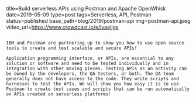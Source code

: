 title=Build serverless APIs using Postman and Apache OpenWhisk
date=2019-05-09
type=post
tags=Serverless, API, Postman
status=published
base_path=blog/2019/postman-api
img=postman-api.jpeg
video_url=https://www.crowdcast.io/e/lvaejjgs
~~~~~~

IBM and Postman are partnering up to show you how to use open source tools to create and test scalable and secure APIs!

Application programming interface, or APIs, are essential to any solution or software and need to be tested individually and in integration with other moving pieces. Testing APIs as an activity can be owned by the developers, the QA testers, or both. The QA team generally does not have access to the code. They write scripts and harnesses to test the APIs. We will show you how easy it is to use Postman to create test cases and scripts that can be run automatically on APIs created on serverless platforms!
